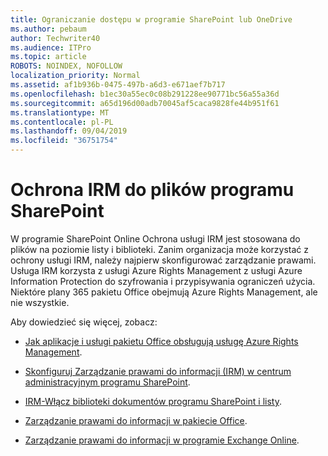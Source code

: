 ```yaml
---
title: Ograniczanie dostępu w programie SharePoint lub OneDrive
ms.author: pebaum
author: Techwriter40
ms.audience: ITPro
ms.topic: article
ROBOTS: NOINDEX, NOFOLLOW
localization_priority: Normal
ms.assetid: af1b936b-0475-497b-a6d3-e671aef7b717
ms.openlocfilehash: b1ec30a55ec0c08b291228ee90771bc56a55a36d
ms.sourcegitcommit: a65d196d00adb70045af5caca9828fe44b951f61
ms.translationtype: MT
ms.contentlocale: pl-PL
ms.lasthandoff: 09/04/2019
ms.locfileid: "36751754"
---
```

# <a name="irm-protection-to-sharepoint-files"></a>Ochrona IRM do plików programu SharePoint


W programie SharePoint Online Ochrona usługi IRM jest stosowana do plików na poziomie listy i biblioteki. Zanim organizacja może korzystać z ochrony usługi IRM, należy najpierw skonfigurować zarządzanie prawami. Usługa IRM korzysta z usługi Azure Rights Management z usługi Azure Information Protection do szyfrowania i przypisywania ograniczeń użycia. Niektóre plany 365 pakietu Office obejmują Azure Rights Management, ale nie wszystkie. 

Aby dowiedzieć się więcej, zobacz:

- [Jak aplikacje i usługi pakietu Office obsługują usługę Azure Rights Management](https://docs.microsoft.com/azure/information-protection/understand-explore/office-apps-services-support).

- [Skonfiguruj Zarządzanie prawami do informacji (IRM) w centrum administracyjnym programu SharePoint](https://docs.microsoft.com/office365/securitycompliance/set-up-irm-in-sp-admin-center).

- [IRM-Włącz biblioteki dokumentów programu SharePoint i listy](https://docs.microsoft.com/office365/securitycompliance/set-up-irm-in-sp-admin-center#irm-enable-sharepoint-document-libraries-and-lists).

- [Zarządzanie prawami do informacji w pakiecie Office](https://support.office.com/Article/Information-Rights-Management-in-Office-c7a70797-6b1e-493f-acf7-92a39b85e30c).

- [Zarządzanie prawami do informacji w programie Exchange Online](https://docs.microsoft.com/office365/SecurityCompliance/information-rights-management-in-exchange-online).


